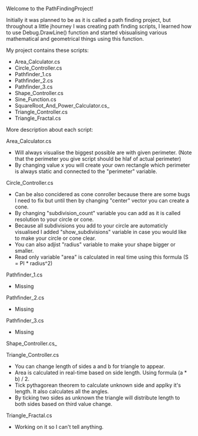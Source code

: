 Welcome to the PathFindingProject!

Initially it was planned to be as it is called a path finding project, but throughout a little jhourney I was creating path finding scripts, I learned how to use Debug.DrawLine() function and started vbisualising various mathematical and geometrical things using this function.

My project contains these scripts:
- Area_Calculator.cs
- Circle_Controller.cs
- Pathfinder_1.cs
- Pathfinder_2.cs
- Pathfinder_3.cs
- Shape_Controller.cs
- Sine_Function.cs
- SquareRoot_And_Power_Calculator.cs_
- Triangle_Controller.cs
- Triangle_Fractal.cs


More description about each script:

Area_Calculator.cs
- Will always visualise the biggest possible are with given perimeter. (Note that the perimeter you give script should be hlaf of actual perimeter)
- By changing value x you will create your own rectangle which perimeter is always static and connected to the "perimeter" variable.

Circle_Controller.cs
- Can be also concidered as cone conroller because there are some bugs I need to fix but until then by changing "center" vector you can create a cone.
- By changing "subdivision_count" variable you can add as it is called resolution to your circle or cone.
- Because all subdivisions you add to your circle are automaticly visualised I added "show_subdivisions" variable in case you would like to make your circle or cone clear.
- You can also adjist "radius" variable to make your shape bigger or smaller.
- Read only variable "area" is calculated in real time using this formula (S = PI * radius^2)

Pathfinder_1.cs
- Missing

Pathfinder_2.cs
- Missing

Pathfinder_3.cs
- Missing

Shape_Controller.cs_

Triangle_Controller.cs
- You can change length of sides a and b for triangle to appear. 
- Area is calculated in real-time based on side length. Using formula (a * b) / 2.
- Tick pythagorean theorem to calculate unknown side and applky it's length. It also calculates all the angles.
- By ticking two sides as unknown the triangle will distribute length to both sides based on third value change.

Triangle_Fractal.cs
- Working on it so I can't tell anything.
